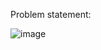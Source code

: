 Problem statement:

![image](https://user-images.githubusercontent.com/35657846/175100220-993504f9-806d-4700-8c2a-8b3111cc99e7.png)
